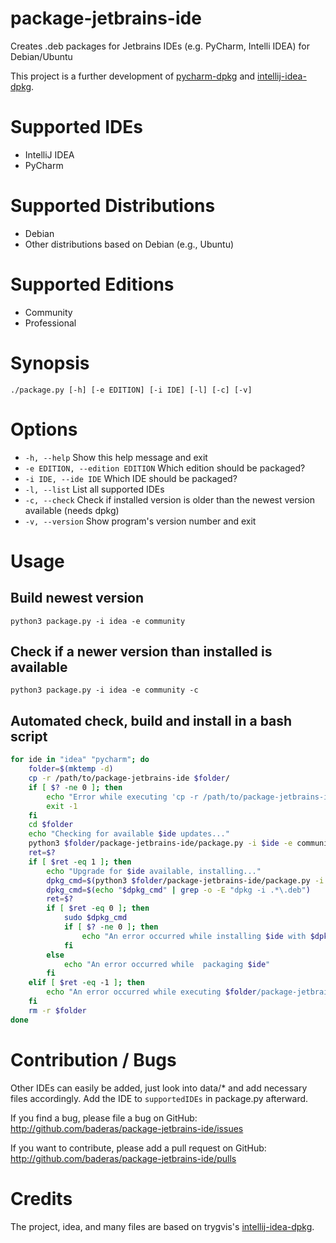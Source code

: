 # package-jetbrains-ide
Creates .deb packages for Jetbrains IDEs (e.g. PyCharm, Intelli IDEA) for Debian/Ubuntu

This project is a further development of [pycharm-dpkg](https://github.com/baderas/pycharm-dpkg) and [intellij-idea-dpkg](https://github.com/trygvis/intellij-idea-dpkg).

# Supported IDEs
* IntelliJ IDEA
* PyCharm

# Supported Distributions
* Debian
* Other distributions based on Debian (e.g., Ubuntu)

# Supported Editions
* Community
* Professional

# Synopsis
`./package.py [-h] [-e EDITION] [-i IDE] [-l] [-c] [-v]`

# Options
* `-h, --help`
   Show this help message and exit
* `-e EDITION, --edition EDITION`
   Which edition should be packaged?
* `-i IDE, --ide IDE`
   Which IDE should be packaged?
* `-l, --list`
   List all supported IDEs
* `-c, --check`
   Check if installed version is older than the newest version available (needs dpkg)
* `-v, --version`
   Show program's version number and exit


# Usage
## Build newest version
`python3 package.py -i idea -e community`
## Check if a newer version than installed is available
`python3 package.py -i idea -e community -c`
## Automated check, build and install in a bash script
```bash
for ide in "idea" "pycharm"; do
    folder=$(mktemp -d)
    cp -r /path/to/package-jetbrains-ide $folder/
    if [ $? -ne 0 ]; then
        echo "Error while executing 'cp -r /path/to/package-jetbrains-ide $folder/'."
        exit -1
    fi
    cd $folder
    echo "Checking for available $ide updates..."
    python3 $folder/package-jetbrains-ide/package.py -i $ide -e community -c
    ret=$?
    if [ $ret -eq 1 ]; then
        echo "Upgrade for $ide available, installing..."
        dpkg_cmd=$(python3 $folder/package-jetbrains-ide/package.py -i $ide -e community)
        dpkg_cmd=$(echo "$dpkg_cmd" | grep -o -E "dpkg -i .*\.deb")
        ret=$?
        if [ $ret -eq 0 ]; then
            sudo $dpkg_cmd
            if [ $? -ne 0 ]; then
                echo "An error occurred while installing $ide with $dpkg_cmd"
            fi
        else
            echo "An error occurred while  packaging $ide"
        fi
    elif [ $ret -eq -1 ]; then
        echo "An error occurred while executing $folder/package-jetbrains-ide/package.py"
    fi
    rm -r $folder
done

```

# Contribution / Bugs
Other IDEs can easily be added, just look into data/* and add necessary files accordingly. Add the IDE to `supportedIDEs` in package.py afterward.

If you find a bug, please file a bug on GitHub: http://github.com/baderas/package-jetbrains-ide/issues

If you want to contribute, please add a pull request on GitHub: http://github.com/baderas/package-jetbrains-ide/pulls

# Credits
The project, idea, and many files are based on trygvis's [intellij-idea-dpkg](https://github.com/trygvis/intellij-idea-dpkg).
